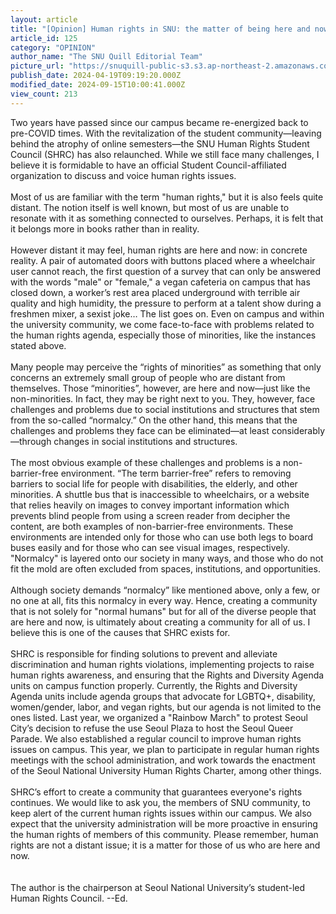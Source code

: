 ```yaml
---
layout: article
title: "[Opinion] Human rights in SNU: the matter of being here and now"
article_id: 125
category: "OPINION"
author_name: "The SNU Quill Editorial Team"
picture_url: "https://snuquill-public-s3.s3.ap-northeast-2.amazonaws.com/photo/article/b7ecc4c6-5bc8-45cb-9a95-a0e7badbf6af.jpg"
publish_date: 2024-04-19T09:19:20.000Z
modified_date: 2024-09-15T10:00:41.000Z
view_count: 213
---
```


Two years have passed since our campus became re-energized back to pre-COVID times. With the revitalization of the student community—leaving behind the atrophy of online semesters—the SNU Human Rights Student Council (SHRC) has also relaunched. While we still face many challenges, I believe it is formidable to have an official Student Council-affiliated organization to discuss and voice human rights issues. <br><br> Most of us are familiar with the term "human rights," but it is also feels quite distant. The notion itself is well known, but most of us are unable to resonate with it as something connected to ourselves. Perhaps, it is felt that it belongs more in books rather than in reality.<br><br> However distant it may feel, human rights are here and now: in concrete reality. A pair of automated doors with buttons placed where a wheelchair user cannot reach, the first question of a survey that can only be answered with the words "male" or "female," a vegan cafeteria on campus that has closed down, a worker’s rest area placed underground with terrible air quality and high humidity, the pressure to perform at a talent show during a freshmen mixer, a sexist joke… The list goes on. Even on campus and within the university community, we come face-to-face with problems related to the human rights agenda, especially those of minorities, like the instances stated above.<br><br> Many people may perceive the “rights of minorities” as something that only concerns an extremely small group of people who are distant from themselves. Those “minorities”, however, are here and now—just like the non-minorities. In fact, they may be right next to you. They, however, face challenges and problems due to social institutions and structures that stem from the so-called “normalcy.” On the other hand, this means that the challenges and problems they face can be eliminated—at least considerably—through changes in social institutions and structures.<br><br> The most obvious example of these challenges and problems is a non-barrier-free environment. “The term barrier-free” refers to removing barriers to social life for people with disabilities, the elderly, and other minorities. A shuttle bus that is inaccessible to wheelchairs, or a website that relies heavily on images to convey important information which prevents blind people from using a screen reader from decipher the content, are both examples of non-barrier-free environments. These environments are intended only for those who can use both legs to board buses easily and for those who can see visual images, respectively. "Normalcy" is layered onto our society in many ways, and those who do not fit the mold are often excluded from spaces, institutions, and opportunities.<br><br> Although society demands “normalcy” like mentioned above, only a few, or no one at all, fits this normalcy in every way. Hence, creating a community that is not solely for "normal humans" but for all of the diverse people that are here and now, is ultimately about creating a community for all of us. I believe this is one of the causes that SHRC exists for.<br><br> SHRC is responsible for finding solutions to prevent and alleviate discrimination and human rights violations, implementing projects to raise human rights awareness, and ensuring that the Rights and Diversity Agenda units on campus function properly. Currently, the Rights and Diversity Agenda units include agenda groups that advocate for LGBTQ+, disability, women/gender, labor, and vegan rights, but our agenda is not limited to the ones listed. Last year, we organized a "Rainbow March" to protest Seoul City’s decision to refuse the use Seoul Plaza to host the Seoul Queer Parade. We also established a regular council to improve human rights issues on campus. This year, we plan to participate in regular human rights meetings with the school administration, and work towards the enactment of the Seoul National University Human Rights Charter, among other things. <br><br> SHRC’s effort to create a community that guarantees everyone's rights continues. We would like to ask you, the members of SNU community, to keep alert of the current human rights issues within our campus. We also expect that the university administration will be more proactive in ensuring the human rights of members of this community. Please remember, human rights are not a distant issue; it is a matter for those of us who are here and now.<br><br><br>The author is the chairperson at Seoul National University’s student-led Human Rights Council. --Ed.

